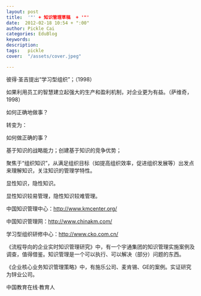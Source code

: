 ```yaml
---
layout: post  
title:  '"' + 知识管理草稿  + '"'
date:  2012-02-18 10:54 + ":00" 
author: Pickle Cai  
categories: EduBlog  
keywords: 
description:   
tags:	pickle   
cover:  "/assets/cover.jpeg"  

---  
```

    
彼得·圣吉提出“学习型组织”；（1998）



如果利用员工的智慧建立起强大的生产和盈利机制，对企业更为有益。（萨维奇，1998）



 



如何正确地做事？



转变为：



如何做正确的事？



 



基于知识的战略能力；创建基于知识的竞争优势；



 



聚焦于“组织知识”，从满足组织目标（如提高组织效率，促进组织发展等）出发点来理解知识，关注知识的管理学特性。



 



显性知识，隐性知识。

显性知识较易管理，隐性知识较难管理。





中国知识管理中心：http://www.kmcenter.org/



中国知识管理网：http://www.chinakm.com/

学习型组织研修中心：http://www.cko.com.cn/



《流程导向的企业实时知识管理研究》中，有一个宇通集团的知识管理实施案例及调查，值得借鉴。知识管理是一个可以执行、可以解决（部分）问题的东西。





《企业核心业务知识管理策略》中，有施乐公司、麦肯锡、GE的案例。实证研究为锌业公司。





												

		    
 中国教育在线·教育人

